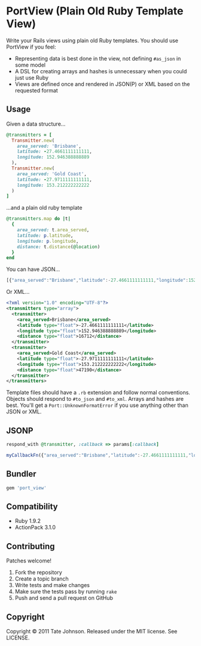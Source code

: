 # PortView (Plain Old Ruby Template View)

Write your Rails views using plain old Ruby templates. You should use PortView if you feel:

* Representing data is best done in the view, not defining `#as_json` in some model
* A DSL for creating arrays and hashes is unnecessary when you could just use Ruby
* Views are defined once and rendered in JSON(P) or XML based on the requested format

## Usage

Given a data structure...

``` ruby
@transmitters = [
  Transmitter.new(
    area_served: 'Brisbane', 
    latitude: -27.4661111111111, 
    longitude: 152.946388888889
  ),
  Transmitter.new(
    area_served: 'Gold Coast', 
    latitude: -27.9711111111111, 
    longitude: 153.212222222222
  )
]
```

...and a plain old ruby template

``` ruby
@transmitters.map do |t|
  {
    area_served: t.area_served,
    latitude: p.latitude,
    longitude: p.longitude,
    distance: t.distance(@location)
  }
end
```

You can have JSON...

``` javascript
[{"area_served":"Brisbane","latitude":-27.4661111111111,"longitude":152.946388888889,"distance":16700},{"area_served":"Gold Coast","latitude":-27.9711111111111,"longitude":153.212222222222,"distance":47190}]
```

Or XML...

``` xml
<?xml version="1.0" encoding="UTF-8"?>
<transmitters type="array">
  <transmitter>
    <area_served>Brisbane</area_served>
    <latitude type="float">-27.4661111111111</latitude>
    <longitude type="float">152.946388888889</longitude>
    <distance type="float">16712</distance>
  </transmitter>
  <transmitter>
    <area_served>Gold Coast</area_served>
    <latitude type="float">-27.9711111111111</latitude>
    <longitude type="float">153.212222222222</longitude>
    <distance type="float">47190</distance>
  </transmitter>
</transmitters>
```

Template files should have a `.rb` extension and follow normal conventions. Objects should 
respond to `#to_json` and `#to_xml`. Arrays and hashes are best. You'll get a `Port::UnknownFormatError`
if you use anything other than JSON or XML.

## JSONP

``` ruby
respond_with @transmitter, :callback => params[:callback]
```

``` javascript
myCallbackFn({"area_served":"Brisbane","latitude":-27.4661111111111,"longitude":152.946388888889,"distance":16700})
```

## Bundler

``` ruby
gem 'port_view'
```

## Compatibility

* Ruby 1.9.2
* ActionPack 3.1.0

## Contributing

Patches welcome! 

1. Fork the repository
2. Create a topic branch
3. Write tests and make changes
4. Make sure the tests pass by running `rake`
5. Push and send a pull request on GitHub

## Copyright

Copyright © 2011 Tate Johnson. Released under the MIT license. See LICENSE.
